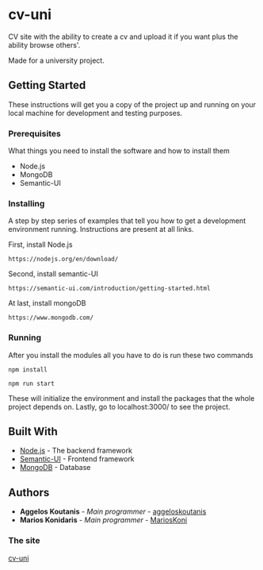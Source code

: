 # cv-uni
CV site with the ability to create a cv and upload it if you want plus the ability browse others'.

Made for a university project.

## Getting Started

These instructions will get you a copy of the project up and running on your local machine for development and testing purposes.

### Prerequisites

What things you need to install the software and how to install them

* Node.js
* MongoDB
* Semantic-UI

### Installing

A step by step series of examples that tell you how to get a development environment running. Instructions are present at all links.

First, install Node.js

```
https://nodejs.org/en/download/
```

Second, install semantic-UI

```
https://semantic-ui.com/introduction/getting-started.html
```

At last, install mongoDB

```
https://www.mongodb.com/
```

### Running

After you install the modules all you have to do is run these two commands

```
npm install
```
```
npm run start
```

These will initialize the environment and install the packages that the whole project depends on. Lastly, go to localhost:3000/ to see the project.

## Built With

* [Node.js](https://nodejs.org/en/) - The backend framework
* [Semantic-UI](https://semantic-ui.com/) - Frontend framework
* [MongoDB](https://www.mongodb.com/) - Database

## Authors

* **Aggelos Koutanis** - *Main programmer* - [aggeloskoutanis](https://github.com/aggeloskoutanis)
* **Marios Konidaris** - *Main programmer* - [MariosKoni](https://github.com/MariosKoni)

### The site
[cv-uni](https://cv-uni.herokuapp.com/)
